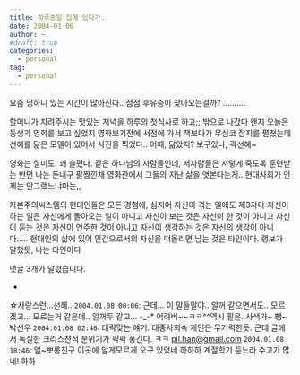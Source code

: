 ```yaml
---
title: 하루종일 집에 있다가..
date: 2004-01-06
author: ~
#draft: true
categories:
  - personal
tag:
  - personal
---
```






요즘 멍하니 있는 시간이 많아진다..
점점 후유증이 찾아오는걸까?
..........

할머니가 차려주시는 맛있는 저녁을 하루의 첫식사로 하고;;
밖으로 나갔다
왠지 오늘은 동생과 영화를 보고 싶었지
영화보기전에 서점에 가서 책보다가
무심코 잡지를 펼쳤는데 선혜를 닮은 모델이 있어서 사진을 찍었다..
어때, 닮았지? 보구있나, 곽선혜~

영화는 실미도.
꽤 슬펐다.
같은 하나님의 사람들인데, 저사람들은 저렇게 죽도록 훈련받는 반면
나는 돈내구 팔짱낀채 영화관에서 그들의 지난 삶을 엿본다는게..
현대사회가 언제는 안그랬느냐마는,,

자본주의씨스템의 현대인들은 모든 경험에, 심지어 자신이 겪는 일에도 제3자다
자신이 하는 일은 자신에게 돌아오는 일이 아니고
자신이 보는 것은 자신이 한 것이 아니고
자신이 듣는 것은 자신이 연주한 것이 아니고
자신이 생각하는 것은 자신의 생각이 아니다.....
현대인의 삶에 있어  인간으로서의 자신을 떠올리면 남는 것은 타인이다. 랭보가 말했듯, 나는 타인이다


 댓글  3개가 달렸습니다.

- 
 ☆사랑스런...선혜.. `2004.01.08 00:06`: 
근데... 이 말들말야.. 알꺼 같으면서도.. 모르겠고... 모르는거 같은데.. 알꺼두 같고... -_-* 어려버~~ㅋㅋ^^역시 필은..사색가~ 뺑~
 박선우 `2004.01.08 02:46`: 
대략맞는 얘기. 대중사회속 개인은 무기력한듯. 근데 글에서 독실한 크리스챤적 분위기가 팍팍 풍긴다. ㅋㅋ
 pil.han@gmail.com `2004.01.08 18:46`: 
얼~뽀롱친구 이곳에 알게모르게 오구 있었네 하하하
계절학기 듣느라 수고가 많네! 하하




